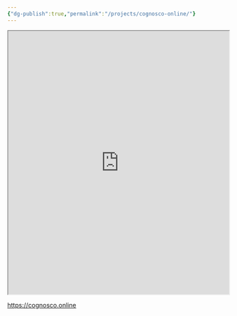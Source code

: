 ```yaml
---
{"dg-publish":true,"permalink":"/projects/cognosco-online/"}
---
```


<iframe src="https://cognosco.online" width="100%" height="600"></iframe>

https://cognosco.online